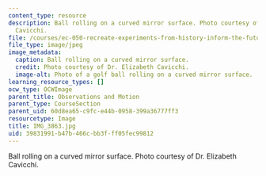 ```yaml
---
content_type: resource
description: Ball rolling on a curved mirror surface. Photo courtesy of Dr. Elizabeth
  Cavicchi.
file: /courses/ec-050-recreate-experiments-from-history-inform-the-future-from-the-past-galileo-january-iap-2010/39831991b47b466cbb3fff05fec99812_IMG_3863.jpg
file_type: image/jpeg
image_metadata:
  caption: Ball rolling on a curved mirror surface.
  credit: Photo courtesy of Dr. Elizabeth Cavicchi.
  image-alt: Photo of a golf ball rolling on a curved mirror surface.
learning_resource_types: []
ocw_type: OCWImage
parent_title: Observations and Motion
parent_type: CourseSection
parent_uid: 60d8ea65-c9fc-e44b-0958-399a36777ff3
resourcetype: Image
title: IMG_3863.jpg
uid: 39831991-b47b-466c-bb3f-ff05fec99812
---
```

Ball rolling on a curved mirror surface. Photo courtesy of Dr. Elizabeth Cavicchi.

